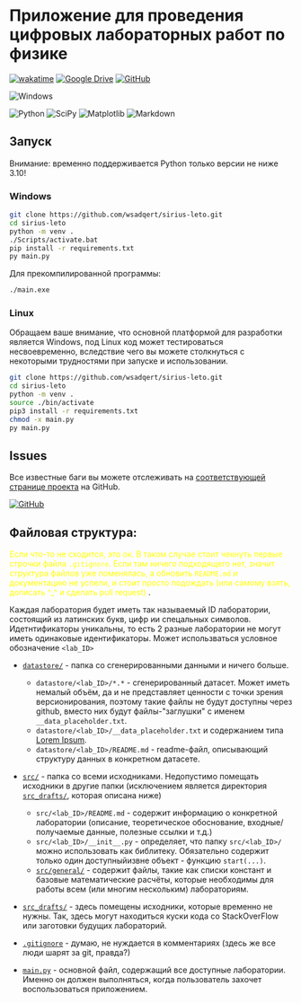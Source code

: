 # Приложение для проведения цифровых лабораторных работ по физике

[![wakatime](https://wakatime.com/badge/user/ede740b4-c066-46b1-94e3-8631a44edbbc/project/018b0187-680c-48ce-b3d4-16bcf0fbf84e.svg)](https://wakatime.com/badge/user/ede740b4-c066-46b1-94e3-8631a44edbbc/project/018b0187-680c-48ce-b3d4-16bcf0fbf84e)
[![Google Drive](https://img.shields.io/badge/Google%20Drive-4285F4?style=for-the-badge&logo=googledrive&logoColor=white)](https://drive.google.com/drive/folders/1-Oqx2IdPqcgg-u9oRI-xCeQbWxEPKi7N?usp=drive_link)
[![GitHub](https://img.shields.io/badge/github-%23121011.svg?style=for-the-badge&logo=github&logoColor=white)](https://github.com/wsadqert/sirius-leto)

![Windows](https://img.shields.io/badge/Windows-0078D6?style=for-the-badge&logo=windows&logoColor=white)

![Python](https://img.shields.io/badge/python-3670A0?style=for-the-badge&logo=python&logoColor=ffdd54)
![SciPy](https://img.shields.io/badge/SciPy-%230C55A5.svg?style=for-the-badge&logo=scipy&logoColor=%white)
![Matplotlib](https://img.shields.io/badge/Matplotlib-%23ffffff.svg?style=for-the-badge&logo=Matplotlib&logoColor=black)
![Markdown](https://img.shields.io/badge/markdown-%23000000.svg?style=for-the-badge&logo=markdown&logoColor=white)

## Запуск

Внимание: временно поддерживается Python только версии не ниже 3.10!

### Windows

```bash
git clone https://github.com/wsadqert/sirius-leto.git
cd sirius-leto
python -m venv .
./Scripts/activate.bat
pip install -r requirements.txt
py main.py
```

Для прекомпилированной программы:

```bash
./main.exe
```

### Linux
Обращаем ваше внимание, что основной платформой для разработки является Windows, под Linux код может тестироваться несвоевременно, вследствие чего вы можете столкнуться с некоторыми трудностями при запуске и использовании. 

```bash
git clone https://github.com/wsadqert/sirius-leto.git
cd sirius-leto
python -m venv .
source ./bin/activate
pip3 install -r requirements.txt
chmod -x main.py
py main.py
```

## Issues

Все известные баги вы можете отслеживать на [соответствующей странице проекта](https://github.com/wsadqert/sirius-leto/issues) на GitHub.

[![GitHub](https://img.shields.io/badge/Issues-100000?style=for-the-badge&logo=GitHub&logoColor=white&labelColor=black&color=black)](https://github.com/wsadqert/sirius-leto/issues)

## Файловая структура:

<span style="color:yellow">Если что-то не сходится, это ок. В таком случае стоит чекнуть первые строчки файла `.gitignore`. Если там ничего подходящего нет, значит структура файлов уже поменялась, а обновить `README.md` и документацию не успели, и стоит просто подождать (или самому взять, дописать ^_^ и сделать pull request) </span>.

Каждая лаборатория будет иметь так называемый ID лаборатории, состоящий из латинских букв, цифр ии спецальных символов. Идетнтификаторы уникальны, то есть 2 разные лаборатории не могут иметь одинаковые идентификаторы. Может использваться условное обозначение `<lab_ID>`

- [`datastore/`](datastore) - папка со сгенерированными данными и ничего больше.
    - `datastore/<lab_ID>/*.*` - сгенерированный датасет. Может иметь немалый объём, да и не представляет ценности с точки зрения версионирования, поэтому такие файлы не будут доступны через github, вместо них будут файлы-"заглушки" с именем `__data_placeholder.txt`.
    - `datastore/<lab_ID>/__data_placeholder.txt` и содержанием типа [Lorem Ipsum](https://www.lipsum.com/).
    - `datastore/<lab_ID>/README.md` - readme-файл, описывающий структуру данных в конкретном датасете.


- [`src/`](src) - папка со всеми исходниками. Недопустимо помещать исходники в другие папки (исключением является директория [`src_drafts/`](src_drafts), которая описана ниже)
    - `src/<lab_ID>/README.md` - содержит информацию о конкретной лаборатории (описание, теоретическое обоснование, входные/получаемые данные, полезные ссылки и т.д.)
    - `src/<lab_ID>/__init__.py` - определяет, что папку `src/<lab_ID>/` можно использовать как библитеку. Обязательно содержит только один доступныйизвне объект -  функцию `start(...)`.
  - [`src/general/`](src/general) - содержит файлы, такие как списки констант и базовые математические расчёты, которые необходимы для работы всем (или многим нескольким) лабораториям.


- [`src_drafts/`](src_drafts) - здесь помещены исходники, которые временно не нужны. Так, здесь могут находиться куски кода со StackOverFlow или заготовки будущих лабораторий.


- [`.gitignore`](.gitignore) - думаю, не нуждается в комментариях (здесь же все люди шарят за git, правда?)
- [`main.py`](main.py) - основной файл, содержащий все доступные лаборатории. Именно он должен выполняться, когда пользователь захочет воспользоваться приложением.

